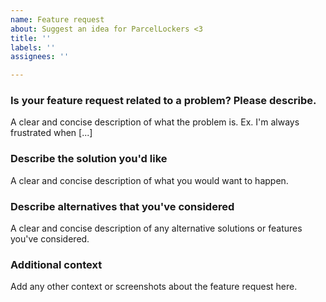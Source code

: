 ```yaml
---
name: Feature request
about: Suggest an idea for ParcelLockers <3
title: ''
labels: ''
assignees: ''

---
```


### Is your feature request related to a problem? Please describe.

A clear and concise description of what the problem is.
Ex. I'm always frustrated when [...]

### Describe the solution you'd like

A clear and concise description of what you would want to happen.

### Describe alternatives that you've considered

A clear and concise description of any alternative solutions or features you've considered.

### Additional context

Add any other context or screenshots about the feature request here.